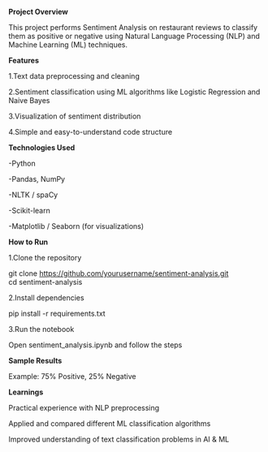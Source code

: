 **Project Overview**

This project performs Sentiment Analysis on restaurant reviews to classify them as positive or negative using Natural Language Processing (NLP) and Machine Learning (ML) techniques.

**Features**

1.Text data preprocessing and cleaning

2.Sentiment classification using ML algorithms like Logistic Regression and Naive Bayes

3.Visualization of sentiment distribution

4.Simple and easy-to-understand code structure

**Technologies Used**

-Python

-Pandas, NumPy

-NLTK / spaCy

-Scikit-learn

-Matplotlib / Seaborn (for visualizations)

**How to Run**

1.Clone the repository

git clone https://github.com/yourusername/sentiment-analysis.git  
cd sentiment-analysis  

2.Install dependencies

pip install -r requirements.txt  

3.Run the notebook

Open sentiment_analysis.ipynb and follow the steps

**Sample Results**

Example: 75% Positive, 25% Negative

**Learnings**

Practical experience with NLP preprocessing

Applied and compared different ML classification algorithms

Improved understanding of text classification problems in AI & ML


